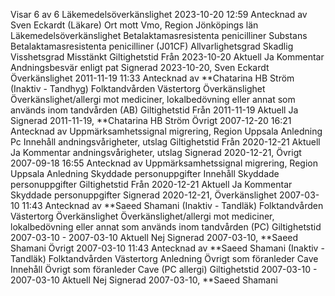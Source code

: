 Visar 6 av 6
Läkemedelsöverkänslighet 2023-10-20 12:59
Antecknad av
Sven Eckardt (Läkare)
Ort mott Vmo, Region Jönköpings län
Läkemedelsöverkänslighet
Betalaktamasresistenta penicilliner
Substans
Betalaktamasresistenta penicilliner (J01CF)
Allvarlighetsgrad
Skadlig
Visshetsgrad
Misstänkt
Giltighetstid
Från 2023-10-20
Aktuell
Ja
Kommentar
Andningsbesvär enligt pat
Signerad
2023-10-20, Sven Eckardt
Överkänslighet 2011-11-19 11:33
Antecknad av
**Chatarina HB Ström (Inaktiv - Tandhyg)
Folktandvården Västertorg
Överkänslighet
Överkänslighet/allergi mot mediciner, lokalbedövning eller annat som används inom tandvården (AB)
Giltighetstid
Från 2011-11-19
Aktuell
Ja
Signerad
2011-11-19, **Chatarina HB Ström
Övrigt 2007-12-20 16:21
Antecknad av
Uppmärksamhetssignal migrering, Region Uppsala
Anledning
Pc
Innehåll
andningsvårigheter, utslag
Giltighetstid
Från 2020-12-21
Aktuell
Ja
Kommentar
andningsvårigheter, utslag
Signerad
2020-12-21,
Övrigt 2007-09-18 16:55
Antecknad av
Uppmärksamhetssignal migrering, Region Uppsala
Anledning
Skyddade personuppgifter
Innehåll
Skyddade personuppgifter
Giltighetstid
Från 2020-12-21
Aktuell
Ja
Kommentar
Skyddade personuppgifter
Signerad
2020-12-21,
Överkänslighet 2007-03-10 11:43
Antecknad av
**Saeed Shamani (Inaktiv - Tandläk)
Folktandvården Västertorg
Överkänslighet
Överkänslighet/allergi mot mediciner, lokalbedövning eller annat som används inom tandvården (PC)
Giltighetstid
2007-03-10 - 2007-03-10
Aktuell
Nej
Signerad
2007-03-10, **Saeed Shamani
Övrigt 2007-03-10 11:43
Antecknad av
**Saeed Shamani (Inaktiv - Tandläk)
Folktandvården Västertorg
Anledning
Övrigt som föranleder Cave
Innehåll
Övrigt som föranleder Cave (PC allergi)
Giltighetstid
2007-03-10 - 2007-03-10
Aktuell
Nej
Signerad
2007-03-10, **Saeed Shamani